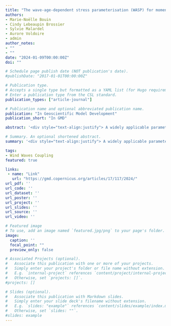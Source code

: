 ```yaml
---
title: "The wave-age-dependent stress parameterisation (WASP) for momentum and heat turbulent fluxes at sea in SURFEX v8.1"
authors:
- Marie-Noëlle Bouin
- Cindy Lebeaupin Brossier
- Sylvie Malardel
- Aurore Voldoire
- admin
author_notes:
- ""
- ""
date: "2024-01-09T00:00:00Z"
doi: ""

# Schedule page publish date (NOT publication's date).
#publishDate: "2017-01-01T00:00:00Z"

# Publication type.
# Accepts a single type but formatted as a YAML list (for Hugo requirements).
# Enter a publication type from the CSL standard.
publication_types: ["article-journal"]

# Publication name and optional abbreviated publication name.
publication: "In Geoscientific Model Development"
publication_short: "In GMD"

abstract: '<div style="text-align:justify"> A widely applicable parameterisation of turbulent heat and momentum fluxes at sea has been developed for the SURFEX v8.1 surface model. This wave-age-dependent stress parameterisation (WASP) combines a close fit to available in situ observations at sea up to wind speed of 60 m s−1 with the possibility of activating the impact of wave growth on the wind stress. It aims in particular at representing the effect of surface processes that depend on the surface wind according to the state of the art. It can be used with the different atmospheric models coupled with the surface model SURFEX, including the CNRM-CM climate model, the operational (numerical weather prediction) systems in use at Météo-France, and the research model Meso-NH. Designed to be used in coupled or forced mode with a wave model, it can also be used in an atmosphere-only configuration. It has been validated and tested in several case studies covering different surface conditions known to be sensitive to the representation of surface turbulent fluxes: (i) the impact of a sea surface temperature (SST) front on low-level flow by weak wind, (ii) the simulation of a Mediterranean heavy precipitating event where waves are known to influence the low-level wind and displace precipitation, (iii) several tropical cyclones, and (iv) a climate run over 35 years. It shows skills comparable to or better than the different parameterisations in use in SURFEX v8.1 so far. </div>'

# Summary. An optional shortened abstract.
summary: '<div style="text-align:justify"> A widely applicable parameterisation of turbulent heat and momentum fluxes at sea has been developed for the SURFEX v8.1 surface model. This wave-age-dependent stress parameterisation (WASP) combines a close fit to available in situ observations at sea up to wind speed of 60 m s−1 with the possibility of activating the impact of wave growth on the wind stress. It aims in particular at representing the effect of surface processes that depend on the surface wind according to the state of the art. It can be used with the different atmospheric models coupled with the surface model SURFEX, including the CNRM-CM climate model, the operational (numerical weather prediction) systems in use at Météo-France, and the research model Meso-NH. Designed to be used in coupled or forced mode with a wave model, it can also be used in an atmosphere-only configuration. It has been validated and tested in several case studies covering different surface conditions known to be sensitive to the representation of surface turbulent fluxes: (i) the impact of a sea surface temperature (SST) front on low-level flow by weak wind, (ii) the simulation of a Mediterranean heavy precipitating event where waves are known to influence the low-level wind and displace precipitation, (iii) several tropical cyclones, and (iv) a climate run over 35 years. It shows skills comparable to or better than the different parameterisations in use in SURFEX v8.1 so far. </div>'

tags:
- Wind Waves Coupling
featured: true

links:
 - name: "Link"
   url: "https://gmd.copernicus.org/articles/17/117/2024/"
url_pdf: ''
url_code: ''
url_dataset: ''
url_poster: ''
url_project: ''
url_slides: ''
url_source: ''
url_video: ''

# Featured image
# To use, add an image named `featured.jpg/png` to your page's folder. 
image:
  caption: ''
  focal_point: ""
  preview_only: false

# Associated Projects (optional).
#   Associate this publication with one or more of your projects.
#   Simply enter your project's folder or file name without extension.
#   E.g. `internal-project` references `content/project/internal-project/index.md`.
#   Otherwise, set `projects: []`.
#projects: []

# Slides (optional).
#   Associate this publication with Markdown slides.
#   Simply enter your slide deck's filename without extension.
#   E.g. `slides: "example"` references `content/slides/example/index.md`.
#   Otherwise, set `slides: ""`.
#slides: example
---
```


<!--
{{% callout note %}}
Click the *Cite* button above to demo the feature to enable visitors to import publication metadata into their reference management software.
{{% /callout %}}

{{% callout note %}}
Create your slides in Markdown - click the *Slides* button to check out the example.
{{% /callout %}}

Add the publication's **full text** or **supplementary notes** here. You can use rich formatting such as including [code, math, and images](https://docs.hugoblox.com/content/writing-markdown-latex/).
-->
